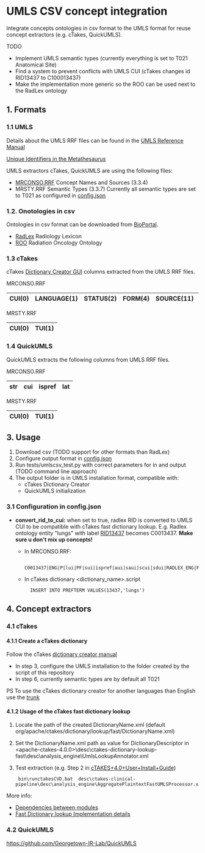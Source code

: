 # UMLS CSV concept integration

Integrate concepts ontologies in csv format to the UMLS format for reuse concept extractors (e.g. cTakes, QuickUMLS).

TODO
-	Implement UMLS semantic types (currently everything is set to T021 Anatomical Site)
-	Find a system to prevent conflicts with UMLS CUI (cTakes changes id RID13437 to C100013437)
-	Make the implementation more generic so the ROO can be used next to the RadLex ontology


## 1. Formats 
### 1.1 UMLS

Details about the UMLS RRF files can be found in the [UMLS Reference Manual](https://www.ncbi.nlm.nih.gov/books/NBK9685/)

[Unique Identifiers in the Metathesaurus](https://www.nlm.nih.gov/research/umls/new_users/online_learning/Meta_005.html)

UMLS extractors cTakes, QuickUMLS are using the following files:
- [MRCONSO.RRF](https://www.ncbi.nlm.nih.gov/books/NBK9685/table/ch03.T.concept_names_and_sources_file_mr/?report=objectonly) Concept Names and Sources (3.3.4)
- MRSTY.RRF Semantic Types (3.3.7) Currently all semantic types are set to T021 as configured in [config.json](config.json)
    

### 1.2. Onotologies in csv

Ontologies in csv format can be downloaded from [BioPortal](http://bioportal.bioontology.org).
 
- [RadLex](http://bioportal.bioontology.org/ontologies/RADLEX) Radiology Lexicon
- [ROO](https://bioportal.bioontology.org/ontologies/ROO) Radiation Oncology Ontology



### 1.3 cTakes

cTakes [Dictionary Creator GUI](https://cwiki.apache.org/confluence/display/CTAKES/Dictionary+Creator+GUI) columns extracted from the UMLS RRF files.

MRCONSO.RRF

| CUI(0) | LANGUAGE(1) | STATUS(2) | FORM(4) | SOURCE(11) | TERM_TYPE(12) | SOURCE_CODE(13) | TEXT(14) |
|--------|-------------|-----------|---------|------------|---------------|-----------------|----------|

MRSTY.RRF

| CUI(0) | TUI(1) |
|--------|--------|


### 1.4 QuickUMLS

QuickUMLS extracts the following columns from UMLS RRF files.

MRCONSO.RRF

| str | cui | ispref | lat |
|-----|-----|--------|-----|
  
MRSTY.RRF

| CUI(0) | TUI(1) |
|----------|----------|


## 3. Usage

1. Download csv (TODO support for other formats than RadLex)
2. Configure output format in [config.json](config.json)
3. Run tests/umlscsv_test.py with correct parameters for in and output (TODO command line approach)
4. The output folder is in UMLS installation format, compatible with:  
    - cTakes Dictionary Creator
    - QuickUMLS initialization 

### 3.1 Configuration in config.json

- **convert_rid_to_cui:** when set to true, radlex RID is converted to UMLS CUI to be compatible with cTakes fast dictionary lookup. E.g. Radlex ontology entity "lungs" with label [RID13437](https://bioportal.bioontology.org/ontologies/RADLEX/?p=classes&conceptid=http%3A%2F%2Fwww.radlex.org%2FRID%2F%23RID13437) becomes C0013437.
    **Make sure u don't mix up concepts!**
    
    - In MRCONSO.RRF:

            C0013437|ENG|P|lui|PF|sui|ispref|aui|saui|scui|sdui|RADLEX_ENG|PT|71620000|lungs|srl|N|256
        
    - In cTakes dictionary <dictionary_name>.script

            INSERT INTO PREFTERM VALUES(13437,'lungs')     

    
## 4. Concept extractors

### 4.1 cTakes


#### 4.1.1 Create a cTakes dictionary

Follow the cTakes [dictionary creator manual](https://cwiki.apache.org/confluence/display/CTAKES/Dictionary+Creator+GUI)
- In step 3, configure the UMLS installation to the folder created by the script of this repository
- In step 6, currently semantic types are by default all T021

PS
To use the cTakes dictionary creator for another languages than English use the [trunk](https://svn.apache.org/repos/asf/ctakes/trunk/ctakes-gui/src/main/java/org/apache/ctakes/gui/dictionary/DictionaryCreator.java)

#### 4.1.2 Usage of the cTakes fast dictionary lookup

1. Locate the path of the created DictionaryName.xml (default org/apache/ctakes/dictionary/lookup/fast/DictionaryName.xml)
2. Set the DictionaryName.xml path as value for DictionaryDescriptor in <apache-ctakes-4.0.0>\desc\ctakes-dictionary-lookup-fast\desc\analysis_engine\UmlsLookupAnnotator.xml
3. Test extraction (e.g. Step 2 in [cTAKES+4.0+User+Install+Guide](https://cwiki.apache.org/confluence/display/CTAKES/cTAKES+4.0+User+Install+Guide))
    
        bin\runctakesCVD.bat  desc\ctakes-clinical-pipeline\desc\analysis_engine\AggregatePlaintextFastUMLSProcessor.xml


More info:
- [Dependencies between modules](https://cwiki.apache.org/confluence/display/CTAKES/cTAKES+4.0+Component+Use+Guide#cTAKES4.0ComponentUseGuide-ComponentDependencies)
- [Fast Dictionary lookup Implementation details](https://cwiki.apache.org/confluence/display/CTAKES/cTAKES+4.0+-+Fast+Dictionary+Lookup)

### 4.2 QuickUMLS

https://github.com/Georgetown-IR-Lab/QuickUMLS

